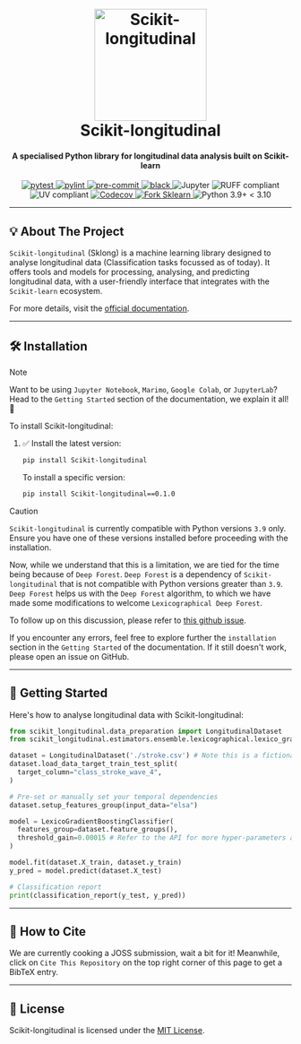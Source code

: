 <!--suppress HtmlDeprecatedAttribute -->
<div align="center">
   <p align="center">
   <h1 align="center">
      <br>
      <a href="https://i.imgur.com/jCtPpTF.png">
         <img src="https://i.imgur.com/jCtPpTF.png" alt="Scikit-longitudinal" width="200">
      </a>
      <br>
      Scikit-longitudinal
      <br>
   </h1>
   <h4 align="center">A specialised Python library for longitudinal data analysis built on Scikit-learn</h4>
</div>

<div align="center">

<!-- All badges in a row -->

<a href="https://pytest.org/">
   <img alt="pytest" src="https://img.shields.io/badge/pytest-passing-green?style=for-the-badge&logo=pytest">
</a>
<a href="https://www.pylint.org/">
   <img alt="pylint" src="https://img.shields.io/badge/pylint-checked-blue?style=for-the-badge&logo=python">
</a>
<a href="https://pre-commit.com/">
   <img alt="pre-commit" src="https://img.shields.io/badge/pre--commit-checked-blue?style=for-the-badge&logo=python">
</a>
<a href="https://github.com/psf/black">
   <img alt="black" src="https://img.shields.io/badge/black-formatted-black?style=for-the-badge&logo=python">
</a>

<img src="https://img.shields.io/badge/Jupyter-F37626?style=for-the-badge&logo=jupyter&logoColor=white" alt="Jupyter">
<img src="https://img.shields.io/static/v1?label=RUFF&message=compliant&color=9C27B0&style=for-the-badge&logo=RUFF&logoColor=white" alt="RUFF compliant">
<img src="https://img.shields.io/static/v1?label=UV&message=compliant&color=2196F3&style=for-the-badge&logo=UV&logoColor=white" alt="UV compliant">
<a href="https://codecov.io/gh/Scikit-Longitudinal/Scikit-Longitudinal">
   <img alt="Codecov" src="https://img.shields.io/badge/coverage-88%25-brightgreen.svg?style=for-the-badge&logo=appveyor">
</a>
<a href="https://github.com/openml-labs/gama">
   <img src="https://img.shields.io/badge/Fork-SKLEARN-green?labelColor=Purple&style=for-the-badge"
        alt="Fork Sklearn" />
</a>
<img src="https://img.shields.io/static/v1?label=Python&message=3.9%2B%3C3.10&color=3776AB&style=for-the-badge&logo=python&logoColor=white" alt="Python 3.9+ < 3.10">

</div>

---

## <a id="about-the-project"></a>💡 About The Project

`Scikit-longitudinal` (Sklong) is a machine learning library designed to analyse
longitudinal data (Classification tasks focussed as of today). It offers tools and models for processing, analysing,
and predicting longitudinal data, with a user-friendly interface that
integrates with the `Scikit-learn` ecosystem.

For more details, visit the [official documentation](https://scikit-longitudinal.readthedocs.io/latest//).

---

## <a id="installation"></a>🛠️ Installation

> [!NOTE]
> Want to be using `Jupyter Notebook`, `Marimo`, `Google Colab`, or `JupyterLab`?
> Head to the `Getting Started` section of the documentation, we explain it all! 🎉

To install Scikit-longitudinal:

1. ✅ Install the latest version:
   ```bash
   pip install Scikit-longitudinal
   ```

   To install a specific version:
   ```bash
   pip install Scikit-longitudinal==0.1.0
   ```

> [!CAUTION]
> `Scikit-longitudinal` is currently compatible with Python versions `3.9` only. 
> Ensure you have one of these versions installed before proceeding with the installation. 
> 
> Now, while we understand that this is a limitation, we are tied for the time being because of `Deep Forest`.
> `Deep Forest` is a dependency of `Scikit-longitudinal` that is not compatible with Python versions greater than `3.9`.
> `Deep Forest` helps us with the `Deep Forest` algorithm, to which we have made some modifications to 
> welcome `Lexicographical Deep Forest`. 
> 
> To follow up on this discussion, please refer to [this github issue](https://github.com/LAMDA-NJU/Deep-Forest/issues/124).
> 
> If you encounter any errors, feel free to explore further the `installation` section in the `Getting Started` of the documentation.
> If it still doesn't work, please open an issue on GitHub.

---

## <a id="getting-started"></a>🚀 Getting Started

Here's how to analyse longitudinal data with Scikit-longitudinal:

``` py
from scikit_longitudinal.data_preparation import LongitudinalDataset
from scikit_longitudinal.estimators.ensemble.lexicographical.lexico_gradient_boosting import LexicoGradientBoostingClassifier

dataset = LongitudinalDataset('./stroke.csv') # Note this is a fictional dataset. Use yours!
dataset.load_data_target_train_test_split(
  target_column="class_stroke_wave_4",
)

# Pre-set or manually set your temporal dependencies 
dataset.setup_features_group(input_data="elsa")

model = LexicoGradientBoostingClassifier(
  features_group=dataset.feature_groups(),
  threshold_gain=0.00015 # Refer to the API for more hyper-parameters and their meaning
)

model.fit(dataset.X_train, dataset.y_train)
y_pred = model.predict(dataset.X_test)

# Classification report
print(classification_report(y_test, y_pred))
```

---

## <a id="citation"></a>📝 How to Cite

We are currently cooking a JOSS submission, wait a bit for it! Meanwhile, click on `Cite This Repository` on the top right corner of this page to get a BibTeX entry.

---

## <a id="license"></a>🔐 License

Scikit-longitudinal is licensed under the [MIT License](./LICENSE).
